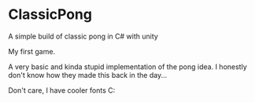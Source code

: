 # ClassicPong
A simple build of classic pong in C# with unity

My first game.

A very basic and kinda stupid implementation of the pong idea.
I honestly don't know how they made this back in the day...

Don't care, I have cooler fonts C:
